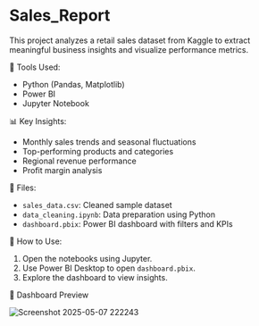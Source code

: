 # Sales_Report
This project analyzes a retail sales dataset from Kaggle to extract meaningful business insights and visualize performance metrics.

🔧 Tools Used:
- Python (Pandas, Matplotlib)
- Power BI
- Jupyter Notebook

📊 Key Insights:
- Monthly sales trends and seasonal fluctuations
- Top-performing products and categories
- Regional revenue performance
- Profit margin analysis

📁 Files:
- `sales_data.csv`: Cleaned sample dataset
- `data_cleaning.ipynb`: Data preparation using Python
- `dashboard.pbix`: Power BI dashboard with filters and KPIs

🚀 How to Use:
1. Open the notebooks using Jupyter.
2. Use Power BI Desktop to open `dashboard.pbix`.
3. Explore the dashboard to view insights.

📸 Dashboard Preview





![Screenshot 2025-05-07 222243](https://github.com/user-attachments/assets/0b61f7d7-8c58-43e0-b0ed-a37d98e03bfb)

